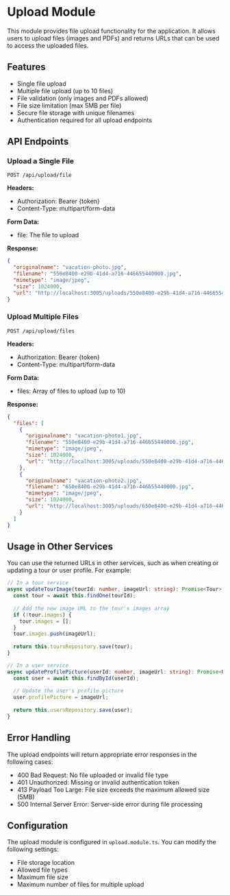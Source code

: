 # Upload Module

This module provides file upload functionality for the application. It allows users to upload files (images and PDFs) and returns URLs that can be used to access the uploaded files.

## Features

- Single file upload
- Multiple file upload (up to 10 files)
- File validation (only images and PDFs allowed)
- File size limitation (max 5MB per file)
- Secure file storage with unique filenames
- Authentication required for all upload endpoints

## API Endpoints

### Upload a Single File

```
POST /api/upload/file
```

**Headers:**
- Authorization: Bearer {token}
- Content-Type: multipart/form-data

**Form Data:**
- file: The file to upload

**Response:**
```json
{
  "originalname": "vacation-photo.jpg",
  "filename": "550e8400-e29b-41d4-a716-446655440000.jpg",
  "mimetype": "image/jpeg",
  "size": 1024000,
  "url": "http://localhost:3005/uploads/550e8400-e29b-41d4-a716-446655440000.jpg"
}
```

### Upload Multiple Files

```
POST /api/upload/files
```

**Headers:**
- Authorization: Bearer {token}
- Content-Type: multipart/form-data

**Form Data:**
- files: Array of files to upload (up to 10)

**Response:**
```json
{
  "files": [
    {
      "originalname": "vacation-photo1.jpg",
      "filename": "550e8400-e29b-41d4-a716-446655440000.jpg",
      "mimetype": "image/jpeg",
      "size": 1024000,
      "url": "http://localhost:3005/uploads/550e8400-e29b-41d4-a716-446655440000.jpg"
    },
    {
      "originalname": "vacation-photo2.jpg",
      "filename": "650e8400-e29b-41d4-a716-446655440000.jpg",
      "mimetype": "image/jpeg",
      "size": 1024000,
      "url": "http://localhost:3005/uploads/650e8400-e29b-41d4-a716-446655440000.jpg"
    }
  ]
}
```

## Usage in Other Services

You can use the returned URLs in other services, such as when creating or updating a tour or user profile. For example:

```typescript
// In a tour service
async updateTourImage(tourId: number, imageUrl: string): Promise<Tour> {
  const tour = await this.findOne(tourId);
  
  // Add the new image URL to the tour's images array
  if (!tour.images) {
    tour.images = [];
  }
  tour.images.push(imageUrl);
  
  return this.toursRepository.save(tour);
}

// In a user service
async updateProfilePicture(userId: number, imageUrl: string): Promise<User> {
  const user = await this.findById(userId);
  
  // Update the user's profile picture
  user.profilePicture = imageUrl;
  
  return this.usersRepository.save(user);
}
```

## Error Handling

The upload endpoints will return appropriate error responses in the following cases:

- 400 Bad Request: No file uploaded or invalid file type
- 401 Unauthorized: Missing or invalid authentication token
- 413 Payload Too Large: File size exceeds the maximum allowed size (5MB)
- 500 Internal Server Error: Server-side error during file processing

## Configuration

The upload module is configured in `upload.module.ts`. You can modify the following settings:

- File storage location
- Allowed file types
- Maximum file size
- Maximum number of files for multiple upload